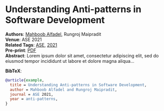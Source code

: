 # Understanding Anti-patterns in Software Development


**Authors**: [Mahboob Alfadel](../members/current/shanemcintosh.qmd),
Rungroj Maipradit  
**Venue**: ASE 2021  
**Related Tags**: [ASE](../publications.qmd#category=anti-patterns),
[2021](../publications.qmd#category=software+quality)  
**Pre-print**: [PDF](../pdfs/tse2024_xu.pdf)  
**Abstract**: Lorem ipsum dolor sit amet, consectetur adipiscing elit,
sed do eiusmod tempor incididunt ut labore et dolore magna aliqua…

**BibTeX**:

``` bibtex
@article{example,
  title = Understanding Anti-patterns in Software Development,
  author = Mahboob Alfadel and Rungroj Maipradit,
  journal = ASE 2021,
  year = anti-patterns,
}
```
